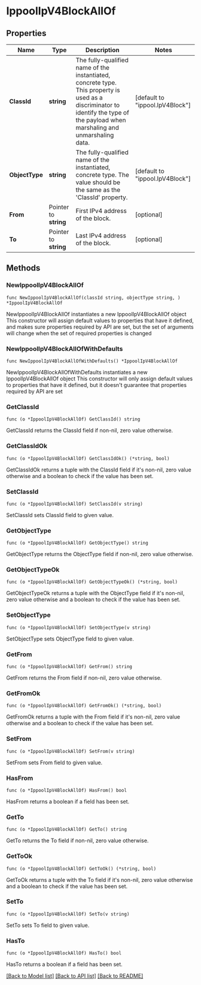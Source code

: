 # IppoolIpV4BlockAllOf

## Properties

Name | Type | Description | Notes
------------ | ------------- | ------------- | -------------
**ClassId** | **string** | The fully-qualified name of the instantiated, concrete type. This property is used as a discriminator to identify the type of the payload when marshaling and unmarshaling data. | [default to "ippool.IpV4Block"]
**ObjectType** | **string** | The fully-qualified name of the instantiated, concrete type. The value should be the same as the &#39;ClassId&#39; property. | [default to "ippool.IpV4Block"]
**From** | Pointer to **string** | First IPv4 address of the block. | [optional] 
**To** | Pointer to **string** | Last IPv4 address of the block. | [optional] 

## Methods

### NewIppoolIpV4BlockAllOf

`func NewIppoolIpV4BlockAllOf(classId string, objectType string, ) *IppoolIpV4BlockAllOf`

NewIppoolIpV4BlockAllOf instantiates a new IppoolIpV4BlockAllOf object
This constructor will assign default values to properties that have it defined,
and makes sure properties required by API are set, but the set of arguments
will change when the set of required properties is changed

### NewIppoolIpV4BlockAllOfWithDefaults

`func NewIppoolIpV4BlockAllOfWithDefaults() *IppoolIpV4BlockAllOf`

NewIppoolIpV4BlockAllOfWithDefaults instantiates a new IppoolIpV4BlockAllOf object
This constructor will only assign default values to properties that have it defined,
but it doesn't guarantee that properties required by API are set

### GetClassId

`func (o *IppoolIpV4BlockAllOf) GetClassId() string`

GetClassId returns the ClassId field if non-nil, zero value otherwise.

### GetClassIdOk

`func (o *IppoolIpV4BlockAllOf) GetClassIdOk() (*string, bool)`

GetClassIdOk returns a tuple with the ClassId field if it's non-nil, zero value otherwise
and a boolean to check if the value has been set.

### SetClassId

`func (o *IppoolIpV4BlockAllOf) SetClassId(v string)`

SetClassId sets ClassId field to given value.


### GetObjectType

`func (o *IppoolIpV4BlockAllOf) GetObjectType() string`

GetObjectType returns the ObjectType field if non-nil, zero value otherwise.

### GetObjectTypeOk

`func (o *IppoolIpV4BlockAllOf) GetObjectTypeOk() (*string, bool)`

GetObjectTypeOk returns a tuple with the ObjectType field if it's non-nil, zero value otherwise
and a boolean to check if the value has been set.

### SetObjectType

`func (o *IppoolIpV4BlockAllOf) SetObjectType(v string)`

SetObjectType sets ObjectType field to given value.


### GetFrom

`func (o *IppoolIpV4BlockAllOf) GetFrom() string`

GetFrom returns the From field if non-nil, zero value otherwise.

### GetFromOk

`func (o *IppoolIpV4BlockAllOf) GetFromOk() (*string, bool)`

GetFromOk returns a tuple with the From field if it's non-nil, zero value otherwise
and a boolean to check if the value has been set.

### SetFrom

`func (o *IppoolIpV4BlockAllOf) SetFrom(v string)`

SetFrom sets From field to given value.

### HasFrom

`func (o *IppoolIpV4BlockAllOf) HasFrom() bool`

HasFrom returns a boolean if a field has been set.

### GetTo

`func (o *IppoolIpV4BlockAllOf) GetTo() string`

GetTo returns the To field if non-nil, zero value otherwise.

### GetToOk

`func (o *IppoolIpV4BlockAllOf) GetToOk() (*string, bool)`

GetToOk returns a tuple with the To field if it's non-nil, zero value otherwise
and a boolean to check if the value has been set.

### SetTo

`func (o *IppoolIpV4BlockAllOf) SetTo(v string)`

SetTo sets To field to given value.

### HasTo

`func (o *IppoolIpV4BlockAllOf) HasTo() bool`

HasTo returns a boolean if a field has been set.


[[Back to Model list]](../README.md#documentation-for-models) [[Back to API list]](../README.md#documentation-for-api-endpoints) [[Back to README]](../README.md)


